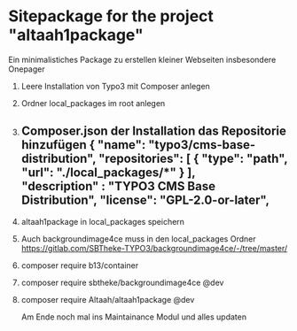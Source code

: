 Sitepackage for the project "altaah1package"
==============================================================

Ein minimalistiches Package zu erstellen kleiner Webseiten insbesondere Onepager

1. Leere Installation von Typo3 mit Composer anlegen
2. Ordner local_packages im root anlegen
3. Composer.json der Installation das Repositorie hinzufügen
   {
	"name": "typo3/cms-base-distribution",
    "repositories": [
       {
          "type": "path",
          "url": "./local_packages/*"
       }
    ],	
	"description" : "TYPO3 CMS Base Distribution",
	"license": "GPL-2.0-or-later",
	---------
4. altaah1package in local_packages speichern
5. Auch backgroundimage4ce muss in den local_packages Ordner	
   https://gitlab.com/SBTheke-TYPO3/backgroundimage4ce/-/tree/master/
6. composer require b13/container   
7. composer require sbtheke/backgroundimage4ce @dev
8. composer require Altaah/altaah1package @dev  

   Am Ende noch mal ins Maintainance Modul und alles updaten  
